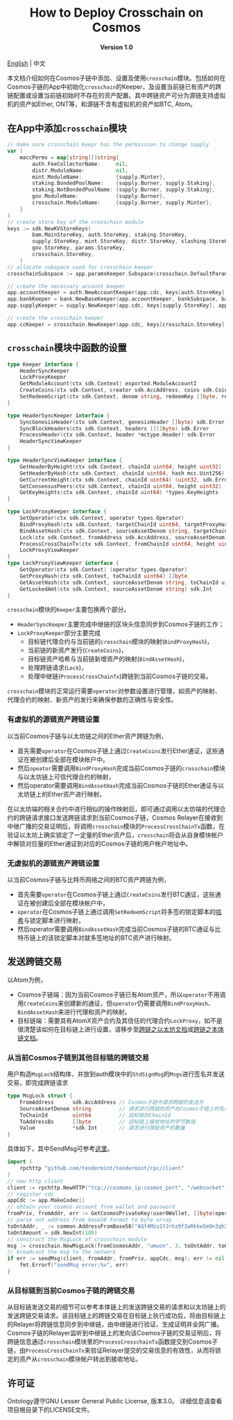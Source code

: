 <h1 align="center">How to Deploy Crosschain on Cosmos</h1>
<h4 align="center">Version 1.0 </h4>

[English](how_to_deploy_crosschain_on_cosmos.md) | 中文

本文档介绍如何在Cosmos子链中添加、设置及使用<code>crosschain</code>模块。包括如何在Cosmos子链的App中初始化<code>crosschain</code>的Keeper，及设置当前链已有资产的跨链配置或设置当前链初始时不存在的资产配置。其中跨链资产可分为源链支持虚拟机的资产如Ether, ONT等，和源链不含有虚拟机的资产如BTC, Atom。

## 在App中添加<code>crosschain</code>模块

```go
// make sure crosschain keepr has the permission to change supply
var (
    maccPerms = map[string][]string{
		auth.FeeCollectorName:     nil,
		distr.ModuleName:          nil,
		mint.ModuleName:           {supply.Minter},
		staking.BondedPoolName:    {supply.Burner, supply.Staking},
		staking.NotBondedPoolName: {supply.Burner, supply.Staking},
		gov.ModuleName:            {supply.Burner},
		crosschain.ModuleName:     {supply.Burner, supply.Minter},
	}
)
// create store key of the crosschain module 
keys := sdk.NewKVStoreKeys(
		bam.MainStoreKey, auth.StoreKey, staking.StoreKey,
		supply.StoreKey, mint.StoreKey, distr.StoreKey, slashing.StoreKey,
		gov.StoreKey, params.StoreKey,
		crosschain.StoreKey,
    )
// allocate subspace used for crosschain keeper
crosschainSubspace := app.paramsKeeper.Subspace(crosschain.DefaultParamspace)

// create the necessary account keeper
app.accountKeeper = auth.NewAccountKeeper(app.cdc, keys[auth.StoreKey], authSubspace, auth.ProtoBaseAccount)
app.bankKeeper = bank.NewBaseKeeper(app.accountKeeper, bankSubspace, bank.DefaultCodespace, app.ModuleAccountAddrs())
app.supplyKeeper = supply.NewKeeper(app.cdc, keys[supply.StoreKey], app.accountKeeper, app.bankKeeper, maccPerms)

// create the crosschain keeper
app.ccKeeper = crosschain.NewKeeper(app.cdc, keys[crosschain.StoreKey], crosschainSubspace, app.accountKeeper, app.supplyKeeper)
```

## <code>crosschain</code>模块中函数的设置
```go
type Keeper interface {
	HeaderSyncKeeper
	LockProxyKeeper
	GetModuleAccount(ctx sdk.Context) exported.ModuleAccountI
	CreateCoins(ctx sdk.Context, creator sdk.AccAddress, coins sdk.Coins) sdk.Error
	SetRedeemScript(ctx sdk.Context, denom string, redeemKey []byte, redeemScript []byte)
}

type HeaderSyncKeeper interface {
	SyncGenesisHeader(ctx sdk.Context, genesisHeader []byte) sdk.Error
	SyncBlockHeaders(ctx sdk.Context, headers [][]byte) sdk.Error
	ProcessHeader(ctx sdk.Context, header *mctype.Header) sdk.Error
	HeaderSyncViewKeeper
}

type HeaderSyncViewKeeper interface {
	GetHeaderByHeight(ctx sdk.Context, chainId uint64, height uint32) (*mctype.Header, sdk.Error)
	GetHeaderByHash(ctx sdk.Context, chainId uint64, hash mcc.Uint256) (*mctype.Header, sdk.Error)
	GetCurrentHeight(ctx sdk.Context, chainId uint64) (uint32, sdk.Error)
	GetConsensusPeers(ctx sdk.Context, chainId uint64, height uint32) (*types.ConsensusPeers, sdk.Error)
	GetKeyHeights(ctx sdk.Context, chainId uint64) *types.KeyHeights
}

type LockProxyKeeper interface {
	SetOperator(ctx sdk.Context, operator types.Operator)
	BindProxyHash(ctx sdk.Context, targetChainId uint64, targetProxyHash []byte)
	BindAssetHash(ctx sdk.Context, sourceAssetDenom string, targetChainId uint64, targetAssetHash []byte, initialAmt sdk.Int) sdk.Error
	Lock(ctx sdk.Context, fromAddress sdk.AccAddress, sourceAssetDenom string, toChainId uint64, toAddressBs []byte, value sdk.Int) sdk.Error
	ProcessCrossChainTx(ctx sdk.Context, fromChainId uint64, height uint32, proofStr string, headerBs []byte) sdk.Error
	LockProxyViewKeeper
}
type LockProxyViewKeeper interface {
	GetOperator(ctx sdk.Context) (operator types.Operator)
	GetProxyHash(ctx sdk.Context, toChainId uint64) []byte
	GetAssetHash(ctx sdk.Context, sourceAssetDenom string, toChainId uint64) []byte
	GetLockedAmt(ctx sdk.Context, sourceAssetDenom string) sdk.Int
}

```

<code>crosschain</code>模块的<code>Keeper</code>主要包换两个部分。
- <code>HeaderSyncKeeper</code>主要完成中继链的区块头信息同步到Cosmos子链的工作；
- <code>LockProxyKeeper</code>部分主要完成
  - 目标链代理合约与当前链的<code>crosschain</code>模块的映射(<code>BindProxyHash</code>)，
  - 当前链的新资产发行(<code>CreateCoins</code>)，
  - 目标链资产哈希与当前链新增资产的映射(<code>BindAssetHash</code>)，
  - 处理跨链请求(<code>Lock</code>)，
  - 处理中继链(<code>ProcessCrossChainTx</code>)跨链到当前Cosmos子链的交易。

<code>crosschain</code>模块的正常运行需要<code>operator</code>对参数设置进行管理，如资产的映射、代理合约的映射、新资产的发行来确保参数的正确性与安全性。

### 有虚拟机的源链资产跨链设置

以当前Cosmos子链与以太坊链之间的Ether资产跨链为例，
- 首先需要<code>operator</code>在Cosmos子链上通过<code>CreateCoins</code>发行Ether通证，这些通证在被创建后全部在模块帐户中。
- 然后<code>opeator</code>需要调用<code>BindProxyHash</code>完成当前Cosmos子链的<code>crosschain</code>模块与以太坊链上可信代理合约的映射，
- 然后</code>operator</code>需要调用<code>BindAssetHash</code>完成当前Cosmos子链的Ether通证与以太坊链上的Ether资产进行映射。

在以太坊端的相关合约中进行相似的操作映射后，即可通过调用以太坊端的代理合约的跨链请求接口发送跨链请求到当前Cosmos子链，Cosmos Relayer在接收到中继广播的交易证明后，将调用<code>crosschain</code>模块的<code>ProcessCrossChainTx</code>函数，在验证以太坊上确实锁定了一定量的Ether资产后，<code>crosschain</code>将会从自身模块帐户中解锁对应量的Ether通证到对应的Cosmos子链的用户帐户地址中。

### 无虚拟机的源链资产跨链设置
以当前Cosmos子链与比特币网络之间的BTC资产跨链为例，
- 首先需要<code>operator</code>在Cosmos子链上通过<code>CreateCoins</code>发行BTC通证，这些通证在被创建后全部在模块帐户中，
- <code>operator</code>在Cosmos子链上通过调用<code>SetRedeemScript</code>将多签的锁定脚本的[哈希](https://github.com/btcsuite/btcutil/blob/v1.0.2/hash160.go#L21)与锁定脚本进行映射，
- 然后</code>operator</code>需要调用<code>BindAssetHash</code>完成当前Cosmos子链的BTC通证与比特币链上的该锁定脚本对就多签地址的BTC资产进行映射。


## 发送跨链交易

以Atom为例，
- Cosmos子链端：因为当前Cosmos子链已有Atom资产，所以<code>operator</code>不用调用<code>CreateCoins</code>来创建新的通证，但<code>operator</code>仍需要调用<code>BindProxyHash</code>、<code>BindAssetHash</code>来进行代理和资产的映射。
- 目标链端：需要具有AtomX资产合约及其信任的代理合约<code>LockProxy</code>，如不是很清楚该如何在目标链上进行设置，请移步至[跨链之以太坊文档](./../eth/how_to_deploy_crosschain_on_ethereum_CN.md)或[跨链之本体链文档](./../ont/How_to_new_cross_chain_asset_cn.md)。

### 从当前Cosmos子链到其他目标链的跨链交易
用户构造<code>MsgLock</code>结构体，并放到<cod>auth</code>模块中的<code>StdSignMsg</code>的<code>Msgs</code>进行签名并发送交易，即完成跨链请求
```go
type MsgLock struct {
	FromAddress      sdk.AccAddress // Cosmos子链中请求跨链的发送方
	SourceAssetDenom string         // 请求进行跨链的资产在Cosmos子链上的名称
	ToChainId        uint64         // 目标链的ChainId
	ToAddressBs      []byte         // 目标链上接收地址的字节数组
	Value            *sdk.Int       // 请求进行跨链资产的数量
}
```
具体如下，其中SendMsg可参考[这里](https://github.com/skyinglyh1/gaia/blob/master/x/test/crosschain_test.go#L290)。
```go
import (
    rpchttp "github.com/tendermint/tendermint/rpc/client"
)
// new http client
client := rpchttp.NewHTTP("tcp://cosmoms_ip:cosmos_port", "/websocket")
// register cdc
appCdc := app.MakeCodec()
// obtain your cosmos account from wallet and password
fromPriv, fromAddr, err := GetCosmosPrivateKey(user0Wallet, []byte(operatorPwd))
// parse ont address from base58 format to byte array
toOntAddr, _ := common.AddressFromBase58("AQf4Mzu1YJrhz9f3aRkkwSm9n3qhXGSh4p")
toOntAmount = sdk.NewInt(100)
// construct the MsgLock of crosschain module
msg := crosschain.NewMsgLock(fromCosmosAddr, "umuon", 3, toOntAddr, toOntAmount)
// broadcast the msg to the network
if err := sendMsg(client, fromAddr, fromPriv, appCdc, msg); err != nil {
    fmt.Errorf("sendMsg error:%v", err)
}

```

### 从目标链到当前Cosmos子链的跨链交易
从目标链发送交易的细节可以参考本体链上的发送跨链交易的请求和以太坊链上的发送跨链交易请求。该目标链上的跨链交易在目标链上执行成功后，将由目标链上的Relayer将跨链信息同步到中继链，由中继链进行验证、生成证明并全网广播。Cosmos子链的Relayer监听到中继链上的发向该Cosmos子链的交易证明后，将跨链信息通过<code>crosschain</code>模块里的<code>ProcessCrosschainTx</code>函数提交到Cosmos子链，由<code>ProcessCrossChainTx</code>来验证Relayer提交的交易信息的有效性，从而将锁定的资产从<code>crosschain</code>模块帐户转出到接收地址。


## 许可证

Ontology遵守GNU Lesser General Public License, 版本3.0。 详细信息请查看项目根目录下的LICENSE文件。

